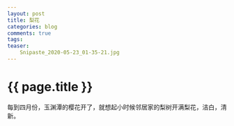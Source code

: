```yaml
---
layout: post
title: 梨花
categories: blog
comments: true
tags:
teaser:
    Snipaste_2020-05-23_01-35-21.jpg
---
```


{{ page.title }}
================

每到四月份，玉渊潭的樱花开了，就想起小时候邻居家的梨树开满梨花，洁白，清新。
